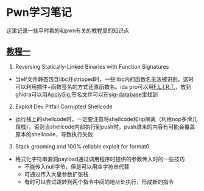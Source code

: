 # Pwn学习笔记

这里记录一些平时看的和pwn有关的教程里的知识点

## [教程一](https://www.youtube.com/watch?v=CgGha_zLqlo&list=PLhixgUqwRTjxglIswKp9mpkfPNfHkzyeN)

1. Reversing Statically-Linked Binaries with Function Signatures
- 当elf文件静态包含libc并stripped时，一些libc内的函数名无法被识别。这时可以利用插件+函数签名的方式还原函数名。ida pro可以用[F.L.I.R.T.](https://hex-rays.com/products/ida/tech/flirt/)，放到ghidra可以用[ApplySig](https://github.com/NWMonster/ApplySig),签名文件可以在[sig-database](https://github.com/push0ebp/sig-database)里找到
2. Exploit Dev Pitfall Corrupted Shellcode
- 运行栈上的shellcode时，一定要注意将shellcode和rip隔离（利用nop多滑几段栈）。否则当shellcode内部执行到push时，push进来的内容有可能会覆盖原本的shellcode，导致执行失败
3. Stack grooming and 100% reliable exploit for format0
- 格式化字符串漏洞payload通过调用程序时提供的参数传入时的一些技巧
    - 不能传入null字节，但是可以用空字符串代替
    - 可通过传入大量参数扩张栈
    - 有时可以尝试跳转到两个指令中间的地址处执行，形成新的指令